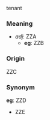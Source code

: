 tenant
### Meaning
+ _adj_: ZZA
    + __eg__: ZZB

### Origin

ZZC

### Synonym

__eg__: ZZD

+ ZZE


